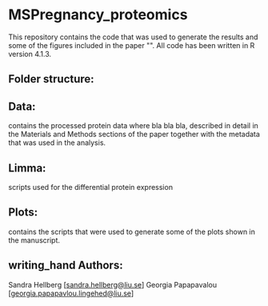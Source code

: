 # MSPregnancy_proteomics
This repository contains the code that was used to generate the results and some of the figures included in the paper "". All code has been written in R version 4.1.3. 

## **Folder structure:**

## **Data:** 
contains the processed protein data where bla bla bla, described in detail in the Materials and Methods sections of the paper together with the metadata that was used in the analysis. 

## **Limma:** 
scripts used for the differential protein expression 

## **Plots:** 
contains the scripts that were used to generate some of the plots shown in the manuscript.  


## writing_hand Authors:

Sandra Hellberg [sandra.hellberg@liu.se]
Georgia Papapavalou [georgia.papapavlou.lingehed@liu.se]